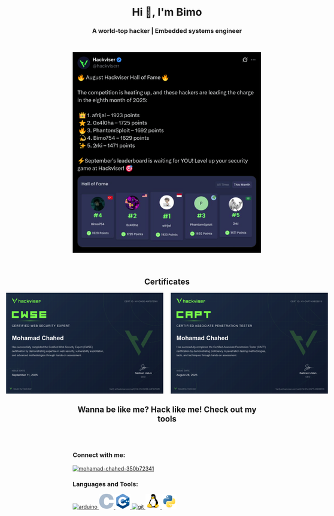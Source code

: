 <h1 align="center">Hi 👋, I'm Bimo</h1>
<h3 align="center">A world-top hacker | Embedded systems engineer</h3>

<br>

<p align="center">
  <a href="https://x.com/hackviserr/status/1962485599685714197" target="_blank">
    <img src="https://github.com/Bimo754/Bimo754/blob/main/Images/Hackviser.png" width="600">
  </a>
</p>

<br>

<h2 align="center">Certificates</h1>

<div style="display: flex; gap: 20px; justify-content: center; align-items: center;">
  <img src="https://github.com/Bimo754/Bimo754/blob/main/Certificates/CWSE.png" style="width: 420px; height: auto;">
  <img src="https://github.com/Bimo754/Bimo754/blob/main/Certificates/CAPT.png" style="width: 420px; height: auto;">
</div>

<h2 align="center">Wanna be like me? Hack like me! Check out my tools</h1>


<br><br>

<h3 align="left">Connect with me:</h3>
<p align="left">
<a href="https://linkedin.com/in/mohamad-chahed-350b72341" target="blank"><img align="center" src="https://raw.githubusercontent.com/rahuldkjain/github-profile-readme-generator/master/src/images/icons/Social/linked-in-alt.svg" alt="mohamad-chahed-350b72341" height="30" width="40" /></a>

<h3 align="left">Languages and Tools:</h3>
<p align="left"> <a href="https://www.arduino.cc/" target="_blank" rel="noreferrer"> <img src="https://cdn.worldvectorlogo.com/logos/arduino-1.svg" alt="arduino" width="40" height="40"/> </a> <a href="https://www.cprogramming.com/" target="_blank" rel="noreferrer"> <img src="https://raw.githubusercontent.com/devicons/devicon/master/icons/c/c-original.svg" alt="c" width="40" height="40"/> </a> <a href="https://www.w3schools.com/cpp/" target="_blank" rel="noreferrer"> <img src="https://raw.githubusercontent.com/devicons/devicon/master/icons/cplusplus/cplusplus-original.svg" alt="cplusplus" width="40" height="40"/> </a> <a href="https://git-scm.com/" target="_blank" rel="noreferrer"> <img src="https://www.vectorlogo.zone/logos/git-scm/git-scm-icon.svg" alt="git" width="40" height="40"/> </a> <a href="https://www.linux.org/" target="_blank" rel="noreferrer"> <img src="https://raw.githubusercontent.com/devicons/devicon/master/icons/linux/linux-original.svg" alt="linux" width="40" height="40"/> </a> <a href="https://www.python.org" target="_blank" rel="noreferrer"> <img src="https://raw.githubusercontent.com/devicons/devicon/master/icons/python/python-original.svg" alt="python" width="40" height="40"/> </a> </p>
